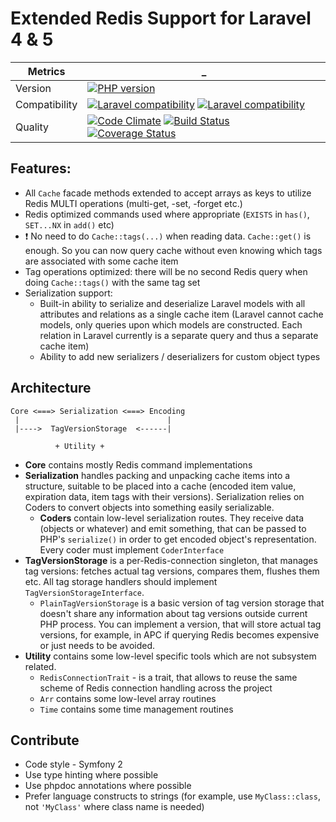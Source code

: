Extended Redis Support for Laravel 4 & 5
=========================================

 Metrics | _
---|---
Version | [![PHP version](https://badge.fury.io/ph/fhteam%2Flaravel-cache-redis-extended.svg)](http://badge.fury.io/ph/fhteam%2Flaravel-cache-redis-extended)
Compatibility | [![Laravel compatibility](https://img.shields.io/badge/laravel-4-green.svg)](http://laravel.com/) [![Laravel compatibility](https://img.shields.io/badge/laravel-5-green.svg)](http://laravel.com/)
Quality | [![Code Climate](https://codeclimate.com/github/fhteam/laravel-cache-redis-extended/badges/gpa.svg)](https://codeclimate.com/github/fhteam/laravel-cache-redis-extended) [![Build Status](https://travis-ci.org/fhteam/laravel-cache-redis-extended.svg?branch=master)](https://travis-ci.org/fhteam/laravel-cache-redis-extended) [![Coverage Status](https://coveralls.io/repos/fhteam/laravel-cache-redis-extended/badge.svg?branch=master)](https://coveralls.io/r/fhteam/laravel-cache-redis-extended?branch=master)

Features:
-----------------------------------------

 - All `Cache` facade methods extended to accept arrays as keys to utilize Redis MULTI operations (multi-get, -set, -forget etc.)
 - Redis optimized commands used where appropriate (`EXISTS` in `has()`, `SET...NX` in `add()` etc)
 - :exclamation: No need to do `Cache::tags(...)` when reading data. `Cache::get()` is enough. 
 So you can now query cache without even knowing which tags are associated with some cache item
 - Tag operations optimized: there will be no second Redis query when doing `Cache::tags()` with the same tag set
 - Serialization support:
   - Built-in ability to serialize and deserialize Laravel models with all attributes and relations as a single 
   cache item (Laravel cannot cache models, only queries upon which models are constructed. Each relation in 
   Laravel currently is a separate query and thus a separate cache item) 
   - Ability to add new serializers / deserializers for custom object types
   
   
Architecture
-----------------------------------------
```
Core <===> Serialization <===> Encoding
 |                                 | 
 |---->  TagVersionStorage  <------|
 
          + Utility +
```

 - **Core** contains mostly Redis command implementations
 - **Serialization** handles packing and unpacking cache items into a structure, suitable to be placed into a cache
 (encoded item value, expiration data, item tags with their versions). Serialization relies on Coders to convert objects into 
 something easily serializable.
   - **Coders** contain low-level serialization routes. They receive data (objects or whatever) and emit something, that
   can be passed to PHP's `serialize()` in order to get encoded object's representation. Every coder must implement 
   `CoderInterface`
 - **TagVersionStorage** is a per-Redis-connection singleton, that manages tag versions: fetches actual tag versions, 
 compares them, flushes them etc. All tag storage handlers should implement `TagVersionStorageInterface`. 
   - `PlainTagVersionStorage` is a basic version of tag version storage that doesn't share any information about tag 
   versions outside current PHP process. You can implement a version, that will store actual tag versions,
    for example, in APC if querying Redis becomes expensive or just needs to be avoided.
 - **Utility** contains some low-level specific tools which are not subsystem related.
   - `RedisConnectionTrait` - is a trait, that allows to reuse the same scheme of Redis connection handling across the
   project
   - `Arr` contains some low-level array routines
   - `Time` contains some time management routines

Contribute
-----------------------------------------

 - Code style - Symfony 2
 - Use type hinting where possible
 - Use phpdoc annotations where possible
 - Prefer language constructs to strings (for example, use `MyClass::class`, not `'MyClass'` where class name is needed)
